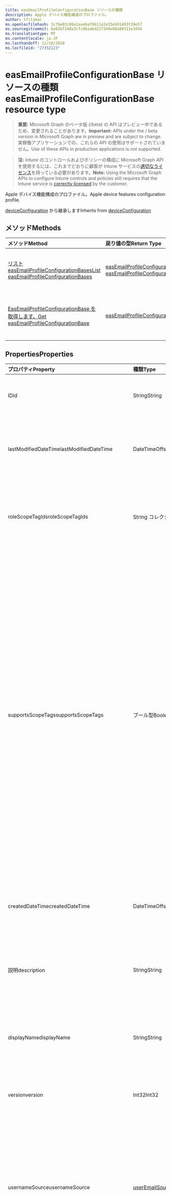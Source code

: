 ```yaml
---
title: easEmailProfileConfigurationBase リソースの種類
description: Apple デバイス機能構成のプロファイル。
author: tfitzmac
ms.openlocfilehash: 3c7be03c09a1aaebaf9b11e2e33eb91493f39e57
ms.sourcegitcommit: 6a82bf240a3cfc0baabd227349e08a08311e3d44
ms.translationtype: MT
ms.contentlocale: ja-JP
ms.lasthandoff: 12/18/2018
ms.locfileid: "27352123"
---
```

# <a name="easemailprofileconfigurationbase-resource-type"></a><span data-ttu-id="3f92f-103">easEmailProfileConfigurationBase リソースの種類</span><span class="sxs-lookup"><span data-stu-id="3f92f-103">easEmailProfileConfigurationBase resource type</span></span>

> <span data-ttu-id="3f92f-104">**重要:** Microsoft Graph のベータ版 (/beta) の API はプレビュー中であるため、変更されることがあります。</span><span class="sxs-lookup"><span data-stu-id="3f92f-104">**Important:** APIs under the / beta version in Microsoft Graph are in preview and are subject to change.</span></span> <span data-ttu-id="3f92f-105">実稼働アプリケーションでの、これらの API の使用はサポートされていません。</span><span class="sxs-lookup"><span data-stu-id="3f92f-105">Use of these APIs in production applications is not supported.</span></span>

> <span data-ttu-id="3f92f-106">**注:** Intune のコントロールおよびポリシーの構成に Microsoft Graph API を使用するには、これまでどおりに顧客が Intune サービスの[適切なライセンス](https://go.microsoft.com/fwlink/?linkid=839381)を持っている必要があります。</span><span class="sxs-lookup"><span data-stu-id="3f92f-106">**Note:** Using the Microsoft Graph APIs to configure Intune controls and policies still requires that the Intune service is [correctly licensed](https://go.microsoft.com/fwlink/?linkid=839381) by the customer.</span></span>

<span data-ttu-id="3f92f-107">Apple デバイス機能構成のプロファイル。</span><span class="sxs-lookup"><span data-stu-id="3f92f-107">Apple device features configuration profile.</span></span>

<span data-ttu-id="3f92f-108">[deviceConfiguration](../resources/intune-deviceconfig-deviceconfiguration.md) から継承します</span><span class="sxs-lookup"><span data-stu-id="3f92f-108">Inherits from [deviceConfiguration](../resources/intune-deviceconfig-deviceconfiguration.md)</span></span>

## <a name="methods"></a><span data-ttu-id="3f92f-109">メソッド</span><span class="sxs-lookup"><span data-stu-id="3f92f-109">Methods</span></span>
|<span data-ttu-id="3f92f-110">メソッド</span><span class="sxs-lookup"><span data-stu-id="3f92f-110">Method</span></span>|<span data-ttu-id="3f92f-111">戻り値の型</span><span class="sxs-lookup"><span data-stu-id="3f92f-111">Return Type</span></span>|<span data-ttu-id="3f92f-112">説明</span><span class="sxs-lookup"><span data-stu-id="3f92f-112">Description</span></span>|
|:---|:---|:---|
|[<span data-ttu-id="3f92f-113">リスト easEmailProfileConfigurationBases</span><span class="sxs-lookup"><span data-stu-id="3f92f-113">List easEmailProfileConfigurationBases</span></span>](../api/intune-deviceconfig-easemailprofileconfigurationbase-list.md)|<span data-ttu-id="3f92f-114">[easEmailProfileConfigurationBase](../resources/intune-deviceconfig-easemailprofileconfigurationbase.md)コレクション</span><span class="sxs-lookup"><span data-stu-id="3f92f-114">[easEmailProfileConfigurationBase](../resources/intune-deviceconfig-easemailprofileconfigurationbase.md) collection</span></span>|<span data-ttu-id="3f92f-115">[EasEmailProfileConfigurationBase](../resources/intune-deviceconfig-easemailprofileconfigurationbase.md)オブジェクトのプロパティと関係を一覧表示します。</span><span class="sxs-lookup"><span data-stu-id="3f92f-115">List properties and relationships of the [easEmailProfileConfigurationBase](../resources/intune-deviceconfig-easemailprofileconfigurationbase.md) objects.</span></span>|
|[<span data-ttu-id="3f92f-116">EasEmailProfileConfigurationBase を取得します。</span><span class="sxs-lookup"><span data-stu-id="3f92f-116">Get easEmailProfileConfigurationBase</span></span>](../api/intune-deviceconfig-easemailprofileconfigurationbase-get.md)|[<span data-ttu-id="3f92f-117">easEmailProfileConfigurationBase</span><span class="sxs-lookup"><span data-stu-id="3f92f-117">easEmailProfileConfigurationBase</span></span>](../resources/intune-deviceconfig-easemailprofileconfigurationbase.md)|<span data-ttu-id="3f92f-118">[EasEmailProfileConfigurationBase](../resources/intune-deviceconfig-easemailprofileconfigurationbase.md)オブジェクトのプロパティと関係を参照してください。</span><span class="sxs-lookup"><span data-stu-id="3f92f-118">Read properties and relationships of the [easEmailProfileConfigurationBase](../resources/intune-deviceconfig-easemailprofileconfigurationbase.md) object.</span></span>|

## <a name="properties"></a><span data-ttu-id="3f92f-119">Properties</span><span class="sxs-lookup"><span data-stu-id="3f92f-119">Properties</span></span>
|<span data-ttu-id="3f92f-120">プロパティ</span><span class="sxs-lookup"><span data-stu-id="3f92f-120">Property</span></span>|<span data-ttu-id="3f92f-121">種類</span><span class="sxs-lookup"><span data-stu-id="3f92f-121">Type</span></span>|<span data-ttu-id="3f92f-122">説明</span><span class="sxs-lookup"><span data-stu-id="3f92f-122">Description</span></span>|
|:---|:---|:---|
|<span data-ttu-id="3f92f-123">ID</span><span class="sxs-lookup"><span data-stu-id="3f92f-123">id</span></span>|<span data-ttu-id="3f92f-124">String</span><span class="sxs-lookup"><span data-stu-id="3f92f-124">String</span></span>|<span data-ttu-id="3f92f-125">エンティティのキー。</span><span class="sxs-lookup"><span data-stu-id="3f92f-125">Key of the entity.</span></span> <span data-ttu-id="3f92f-126">[deviceConfiguration](../resources/intune-deviceconfig-deviceconfiguration.md) から継承します</span><span class="sxs-lookup"><span data-stu-id="3f92f-126">Inherited from [deviceConfiguration](../resources/intune-deviceconfig-deviceconfiguration.md)</span></span>|
|<span data-ttu-id="3f92f-127">lastModifiedDateTime</span><span class="sxs-lookup"><span data-stu-id="3f92f-127">lastModifiedDateTime</span></span>|<span data-ttu-id="3f92f-128">DateTimeOffset</span><span class="sxs-lookup"><span data-stu-id="3f92f-128">DateTimeOffset</span></span>|<span data-ttu-id="3f92f-129">オブジェクトが最後に変更された DateTime。</span><span class="sxs-lookup"><span data-stu-id="3f92f-129">DateTime the object was last modified.</span></span> <span data-ttu-id="3f92f-130">[deviceConfiguration](../resources/intune-deviceconfig-deviceconfiguration.md) から継承します</span><span class="sxs-lookup"><span data-stu-id="3f92f-130">Inherited from [deviceConfiguration](../resources/intune-deviceconfig-deviceconfiguration.md)</span></span>|
|<span data-ttu-id="3f92f-131">roleScopeTagIds</span><span class="sxs-lookup"><span data-stu-id="3f92f-131">roleScopeTagIds</span></span>|<span data-ttu-id="3f92f-132">String コレクション</span><span class="sxs-lookup"><span data-stu-id="3f92f-132">String collection</span></span>|<span data-ttu-id="3f92f-133">このエンティティ インスタンスのスコープのタグのリストです。</span><span class="sxs-lookup"><span data-stu-id="3f92f-133">List of Scope Tags for this Entity instance.</span></span> <span data-ttu-id="3f92f-134">[deviceConfiguration](../resources/intune-deviceconfig-deviceconfiguration.md) から継承します</span><span class="sxs-lookup"><span data-stu-id="3f92f-134">Inherited from [deviceConfiguration](../resources/intune-deviceconfig-deviceconfiguration.md)</span></span>|
|<span data-ttu-id="3f92f-135">supportsScopeTags</span><span class="sxs-lookup"><span data-stu-id="3f92f-135">supportsScopeTags</span></span>|<span data-ttu-id="3f92f-136">ブール型</span><span class="sxs-lookup"><span data-stu-id="3f92f-136">Boolean</span></span>|<span data-ttu-id="3f92f-137">デバイスの構成を基になるスコープのタグの割り当てをサポートしているかどうかを示します。</span><span class="sxs-lookup"><span data-stu-id="3f92f-137">Indicates whether or not the underlying Device Configuration supports the assignment of scope tags.</span></span> <span data-ttu-id="3f92f-138">この値が false であり、エンティティをスコープ指定されたユーザーには表示されませんがある場合、ScopeTags プロパティに割り当てることは許可されていません。</span><span class="sxs-lookup"><span data-stu-id="3f92f-138">Assigning to the ScopeTags property is not allowed when this value is false and entities will not be visible to scoped users.</span></span> <span data-ttu-id="3f92f-139">これは、Silverlight で作成されたレガシ ポリシーに対して発生し、削除して、Azure ポータル内のポリシーを再作成することで解決できます。</span><span class="sxs-lookup"><span data-stu-id="3f92f-139">This occurs for Legacy policies created in Silverlight and can be resolved by deleting and recreating the policy in the Azure Portal.</span></span> <span data-ttu-id="3f92f-140">このプロパティは読み取りのみ可能です。</span><span class="sxs-lookup"><span data-stu-id="3f92f-140">This property is read-only.</span></span> <span data-ttu-id="3f92f-141">[deviceConfiguration](../resources/intune-deviceconfig-deviceconfiguration.md) から継承します</span><span class="sxs-lookup"><span data-stu-id="3f92f-141">Inherited from [deviceConfiguration](../resources/intune-deviceconfig-deviceconfiguration.md)</span></span>|
|<span data-ttu-id="3f92f-142">createdDateTime</span><span class="sxs-lookup"><span data-stu-id="3f92f-142">createdDateTime</span></span>|<span data-ttu-id="3f92f-143">DateTimeOffset</span><span class="sxs-lookup"><span data-stu-id="3f92f-143">DateTimeOffset</span></span>|<span data-ttu-id="3f92f-144">オブジェクトが作成された DateTime。</span><span class="sxs-lookup"><span data-stu-id="3f92f-144">DateTime the object was created.</span></span> <span data-ttu-id="3f92f-145">[deviceConfiguration](../resources/intune-deviceconfig-deviceconfiguration.md) から継承します</span><span class="sxs-lookup"><span data-stu-id="3f92f-145">Inherited from [deviceConfiguration](../resources/intune-deviceconfig-deviceconfiguration.md)</span></span>|
|<span data-ttu-id="3f92f-146">説明</span><span class="sxs-lookup"><span data-stu-id="3f92f-146">description</span></span>|<span data-ttu-id="3f92f-147">String</span><span class="sxs-lookup"><span data-stu-id="3f92f-147">String</span></span>|<span data-ttu-id="3f92f-148">デバイス構成について管理者が提供した説明。</span><span class="sxs-lookup"><span data-stu-id="3f92f-148">Admin provided description of the Device Configuration.</span></span> <span data-ttu-id="3f92f-149">[deviceConfiguration](../resources/intune-deviceconfig-deviceconfiguration.md) から継承します</span><span class="sxs-lookup"><span data-stu-id="3f92f-149">Inherited from [deviceConfiguration](../resources/intune-deviceconfig-deviceconfiguration.md)</span></span>|
|<span data-ttu-id="3f92f-150">displayName</span><span class="sxs-lookup"><span data-stu-id="3f92f-150">displayName</span></span>|<span data-ttu-id="3f92f-151">String</span><span class="sxs-lookup"><span data-stu-id="3f92f-151">String</span></span>|<span data-ttu-id="3f92f-152">デバイス構成について管理者が指定した名前。</span><span class="sxs-lookup"><span data-stu-id="3f92f-152">Admin provided name of the device configuration.</span></span> <span data-ttu-id="3f92f-153">[deviceConfiguration](../resources/intune-deviceconfig-deviceconfiguration.md) から継承します</span><span class="sxs-lookup"><span data-stu-id="3f92f-153">Inherited from [deviceConfiguration](../resources/intune-deviceconfig-deviceconfiguration.md)</span></span>|
|<span data-ttu-id="3f92f-154">version</span><span class="sxs-lookup"><span data-stu-id="3f92f-154">version</span></span>|<span data-ttu-id="3f92f-155">Int32</span><span class="sxs-lookup"><span data-stu-id="3f92f-155">Int32</span></span>|<span data-ttu-id="3f92f-156">デバイス構成のバージョン。</span><span class="sxs-lookup"><span data-stu-id="3f92f-156">Version of the device configuration.</span></span> <span data-ttu-id="3f92f-157">[deviceConfiguration](../resources/intune-deviceconfig-deviceconfiguration.md) から継承します</span><span class="sxs-lookup"><span data-stu-id="3f92f-157">Inherited from [deviceConfiguration](../resources/intune-deviceconfig-deviceconfiguration.md)</span></span>|
|<span data-ttu-id="3f92f-158">usernameSource</span><span class="sxs-lookup"><span data-stu-id="3f92f-158">usernameSource</span></span>|[<span data-ttu-id="3f92f-159">userEmailSource</span><span class="sxs-lookup"><span data-stu-id="3f92f-159">userEmailSource</span></span>](../resources/intune-deviceconfig-useremailsource.md)|<span data-ttu-id="3f92f-160">AAD から選択され、デバイスにインストールする前に、このプロファイルに挿入されたユーザー名の属性です。</span><span class="sxs-lookup"><span data-stu-id="3f92f-160">Username attribute that is picked from AAD and injected into this profile before installing on the device.</span></span> <span data-ttu-id="3f92f-161">使用可能な値は、`userPrincipalName`、`primarySmtpAddress` です。</span><span class="sxs-lookup"><span data-stu-id="3f92f-161">Possible values are: `userPrincipalName`, `primarySmtpAddress`.</span></span>|
|<span data-ttu-id="3f92f-162">usernameAADSource</span><span class="sxs-lookup"><span data-stu-id="3f92f-162">usernameAADSource</span></span>|[<span data-ttu-id="3f92f-163">usernameSource</span><span class="sxs-lookup"><span data-stu-id="3f92f-163">usernameSource</span></span>](../resources/intune-deviceconfig-usernamesource.md)|<span data-ttu-id="3f92f-164">AAD フィールドには、電子メール プロファイルのユーザー名を取得するために使用するの名前です。</span><span class="sxs-lookup"><span data-stu-id="3f92f-164">Name of the AAD field, that will be used to retrieve UserName for email profile.</span></span> <span data-ttu-id="3f92f-165">可能な値は、`userPrincipalName`、`primarySmtpAddress`、`samAccountName` です。</span><span class="sxs-lookup"><span data-stu-id="3f92f-165">Possible values are: `userPrincipalName`, `primarySmtpAddress`, `samAccountName`.</span></span>|
|<span data-ttu-id="3f92f-166">userDomainNameSource</span><span class="sxs-lookup"><span data-stu-id="3f92f-166">userDomainNameSource</span></span>|[<span data-ttu-id="3f92f-167">domainNameSource</span><span class="sxs-lookup"><span data-stu-id="3f92f-167">domainNameSource</span></span>](../resources/intune-deviceconfig-domainnamesource.md)|<span data-ttu-id="3f92f-168">AAD から選択され、デバイスにインストールする前に、このプロファイルに挿入されたユーザー ドメイン名属性です。</span><span class="sxs-lookup"><span data-stu-id="3f92f-168">UserDomainname attribute that is picked from AAD and injected into this profile before installing on the device.</span></span> <span data-ttu-id="3f92f-169">使用可能な値は、`fullDomainName`、`netBiosDomainName` です。</span><span class="sxs-lookup"><span data-stu-id="3f92f-169">Possible values are: `fullDomainName`, `netBiosDomainName`.</span></span>|
|<span data-ttu-id="3f92f-170">customDomainName</span><span class="sxs-lookup"><span data-stu-id="3f92f-170">customDomainName</span></span>|<span data-ttu-id="3f92f-171">String</span><span class="sxs-lookup"><span data-stu-id="3f92f-171">String</span></span>|<span data-ttu-id="3f92f-172">カスタム ドメイン名の値は、デバイスにインストールする前に、電子メール プロファイルを生成する際に使用します。</span><span class="sxs-lookup"><span data-stu-id="3f92f-172">Custom domain name value used while generating an email profile before installing on the device.</span></span>|

## <a name="relationships"></a><span data-ttu-id="3f92f-173">リレーションシップ</span><span class="sxs-lookup"><span data-stu-id="3f92f-173">Relationships</span></span>
|<span data-ttu-id="3f92f-174">リレーションシップ</span><span class="sxs-lookup"><span data-stu-id="3f92f-174">Relationship</span></span>|<span data-ttu-id="3f92f-175">型</span><span class="sxs-lookup"><span data-stu-id="3f92f-175">Type</span></span>|<span data-ttu-id="3f92f-176">説明</span><span class="sxs-lookup"><span data-stu-id="3f92f-176">Description</span></span>|
|:---|:---|:---|
|<span data-ttu-id="3f92f-177">groupAssignments</span><span class="sxs-lookup"><span data-stu-id="3f92f-177">groupAssignments</span></span>|<span data-ttu-id="3f92f-178">[deviceConfigurationGroupAssignment](../resources/intune-deviceconfig-deviceconfigurationgroupassignment.md)コレクション</span><span class="sxs-lookup"><span data-stu-id="3f92f-178">[deviceConfigurationGroupAssignment](../resources/intune-deviceconfig-deviceconfigurationgroupassignment.md) collection</span></span>|<span data-ttu-id="3f92f-179">デバイスの構成プロファイルのグループ割り当てのリストです。</span><span class="sxs-lookup"><span data-stu-id="3f92f-179">The list of group assignments for the device configuration profile.</span></span> <span data-ttu-id="3f92f-180">[deviceConfiguration](../resources/intune-deviceconfig-deviceconfiguration.md) から継承します</span><span class="sxs-lookup"><span data-stu-id="3f92f-180">Inherited from [deviceConfiguration](../resources/intune-deviceconfig-deviceconfiguration.md)</span></span>|
|<span data-ttu-id="3f92f-181">assignments</span><span class="sxs-lookup"><span data-stu-id="3f92f-181">assignments</span></span>|<span data-ttu-id="3f92f-182">[deviceConfigurationAssignment](../resources/intune-deviceconfig-deviceconfigurationassignment.md) コレクション</span><span class="sxs-lookup"><span data-stu-id="3f92f-182">[deviceConfigurationAssignment](../resources/intune-deviceconfig-deviceconfigurationassignment.md) collection</span></span>|<span data-ttu-id="3f92f-183">デバイスの構成プロファイルの割り当てのリスト。</span><span class="sxs-lookup"><span data-stu-id="3f92f-183">The list of assignments for the device configuration profile.</span></span> <span data-ttu-id="3f92f-184">[deviceConfiguration](../resources/intune-deviceconfig-deviceconfiguration.md) から継承します</span><span class="sxs-lookup"><span data-stu-id="3f92f-184">Inherited from [deviceConfiguration](../resources/intune-deviceconfig-deviceconfiguration.md)</span></span>|
|<span data-ttu-id="3f92f-185">deviceStatuses</span><span class="sxs-lookup"><span data-stu-id="3f92f-185">deviceStatuses</span></span>|<span data-ttu-id="3f92f-186">[deviceConfigurationDeviceStatus](../resources/intune-deviceconfig-deviceconfigurationdevicestatus.md) コレクション</span><span class="sxs-lookup"><span data-stu-id="3f92f-186">[deviceConfigurationDeviceStatus](../resources/intune-deviceconfig-deviceconfigurationdevicestatus.md) collection</span></span>|<span data-ttu-id="3f92f-187">デバイスごとのデバイス構成のインストール状況。</span><span class="sxs-lookup"><span data-stu-id="3f92f-187">Device configuration installation status by device.</span></span> <span data-ttu-id="3f92f-188">[deviceConfiguration](../resources/intune-deviceconfig-deviceconfiguration.md) から継承します</span><span class="sxs-lookup"><span data-stu-id="3f92f-188">Inherited from [deviceConfiguration](../resources/intune-deviceconfig-deviceconfiguration.md)</span></span>|
|<span data-ttu-id="3f92f-189">userStatuses</span><span class="sxs-lookup"><span data-stu-id="3f92f-189">userStatuses</span></span>|<span data-ttu-id="3f92f-190">[deviceConfigurationUserStatus](../resources/intune-deviceconfig-deviceconfigurationuserstatus.md) コレクション</span><span class="sxs-lookup"><span data-stu-id="3f92f-190">[deviceConfigurationUserStatus](../resources/intune-deviceconfig-deviceconfigurationuserstatus.md) collection</span></span>|<span data-ttu-id="3f92f-191">ユーザーごとのデバイス構成のインストール状態です。</span><span class="sxs-lookup"><span data-stu-id="3f92f-191">Device configuration installation status by user.</span></span> <span data-ttu-id="3f92f-192">[deviceConfiguration](../resources/intune-deviceconfig-deviceconfiguration.md) から継承します</span><span class="sxs-lookup"><span data-stu-id="3f92f-192">Inherited from [deviceConfiguration](../resources/intune-deviceconfig-deviceconfiguration.md)</span></span>|
|<span data-ttu-id="3f92f-193">deviceStatusOverview</span><span class="sxs-lookup"><span data-stu-id="3f92f-193">deviceStatusOverview</span></span>|[<span data-ttu-id="3f92f-194">deviceConfigurationDeviceOverview</span><span class="sxs-lookup"><span data-stu-id="3f92f-194">deviceConfigurationDeviceOverview</span></span>](../resources/intune-deviceconfig-deviceconfigurationdeviceoverview.md)|<span data-ttu-id="3f92f-195">デバイス構成のデバイス状態の概要 ([deviceConfiguration](../resources/intune-deviceconfig-deviceconfiguration.md) から継承)</span><span class="sxs-lookup"><span data-stu-id="3f92f-195">Device Configuration devices status overview Inherited from [deviceConfiguration](../resources/intune-deviceconfig-deviceconfiguration.md)</span></span>|
|<span data-ttu-id="3f92f-196">userStatusOverview</span><span class="sxs-lookup"><span data-stu-id="3f92f-196">userStatusOverview</span></span>|[<span data-ttu-id="3f92f-197">deviceConfigurationUserOverview</span><span class="sxs-lookup"><span data-stu-id="3f92f-197">deviceConfigurationUserOverview</span></span>](../resources/intune-deviceconfig-deviceconfigurationuseroverview.md)|<span data-ttu-id="3f92f-198">デバイス構成のユーザー状態の概要 ([deviceConfiguration](../resources/intune-deviceconfig-deviceconfiguration.md) から継承)</span><span class="sxs-lookup"><span data-stu-id="3f92f-198">Device Configuration users status overview Inherited from [deviceConfiguration](../resources/intune-deviceconfig-deviceconfiguration.md)</span></span>|
|<span data-ttu-id="3f92f-199">deviceSettingStateSummaries</span><span class="sxs-lookup"><span data-stu-id="3f92f-199">deviceSettingStateSummaries</span></span>|<span data-ttu-id="3f92f-200">[settingStateDeviceSummary](../resources/intune-deviceconfig-settingstatedevicesummary.md) コレクション</span><span class="sxs-lookup"><span data-stu-id="3f92f-200">[settingStateDeviceSummary](../resources/intune-deviceconfig-settingstatedevicesummary.md) collection</span></span>|<span data-ttu-id="3f92f-201">デバイス構成設定状態のデバイスの要約 ([deviceConfiguration](../resources/intune-deviceconfig-deviceconfiguration.md) から継承)</span><span class="sxs-lookup"><span data-stu-id="3f92f-201">Device Configuration Setting State Device Summary Inherited from [deviceConfiguration](../resources/intune-deviceconfig-deviceconfiguration.md)</span></span>|

## <a name="json-representation"></a><span data-ttu-id="3f92f-202">JSON 表記</span><span class="sxs-lookup"><span data-stu-id="3f92f-202">JSON Representation</span></span>
<span data-ttu-id="3f92f-203">以下は、リソースの JSON 表記です。</span><span class="sxs-lookup"><span data-stu-id="3f92f-203">Here is a JSON representation of the resource.</span></span>
<!-- {
  "blockType": "resource",
  "keyProperty": "id",
  "@odata.type": "microsoft.graph.easEmailProfileConfigurationBase"
}
-->
``` json
{
  "@odata.type": "#microsoft.graph.easEmailProfileConfigurationBase",
  "id": "String (identifier)",
  "lastModifiedDateTime": "String (timestamp)",
  "roleScopeTagIds": [
    "String"
  ],
  "supportsScopeTags": true,
  "createdDateTime": "String (timestamp)",
  "description": "String",
  "displayName": "String",
  "version": 1024,
  "usernameSource": "String",
  "usernameAADSource": "String",
  "userDomainNameSource": "String",
  "customDomainName": "String"
}
```





